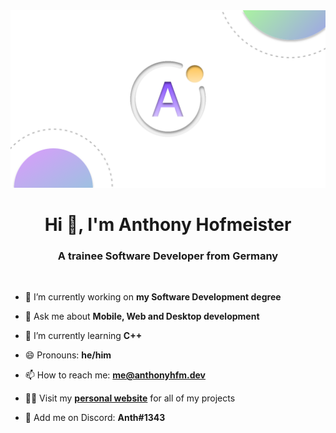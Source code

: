 <div align="center">
  <a>
    <img src="https://github.com/anthonyhfm/anthonyhfm/raw/code/logo.svg">
  </a>
</div>

<h1 align="center">Hi 👋, I'm Anthony Hofmeister</h1>
<h3 align="center">A trainee Software Developer from Germany</h3>
&nbsp;

- 🔭 I’m currently working on **my Software Development degree**

- 💬 Ask me about **Mobile, Web and Desktop development**

- 🌱 I’m currently learning **C++**

- 😄 Pronouns: **he/him**

- 📫 How to reach me: **me@anthonyhfm.dev**

- 👨‍💻 Visit my **<a href="https://anthonyhfm.dev">personal website</a>** for all of my projects

- 💬 Add me on Discord: **Anth#1343**